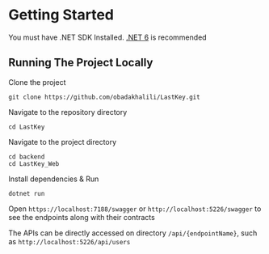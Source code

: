 # Getting Started
You must have .NET SDK Installed. [.NET 6](https://dotnet.microsoft.com/en-us/download) is recommended
## Running The Project Locally
Clone the project
```
git clone https://github.com/obadakhalili/LastKey.git
```
Navigate to the repository directory
```
cd LastKey
```
Navigate to the project directory

```
cd backend
cd LastKey_Web
```
Install dependencies & Run
```
dotnet run
```
Open `https://localhost:7188/swagger` or `http://localhost:5226/swagger` to see the endpoints along with their contracts

The APIs can be directly accessed on directory `/api/{endpointName}`, such as `http://localhost:5226/api/users`
